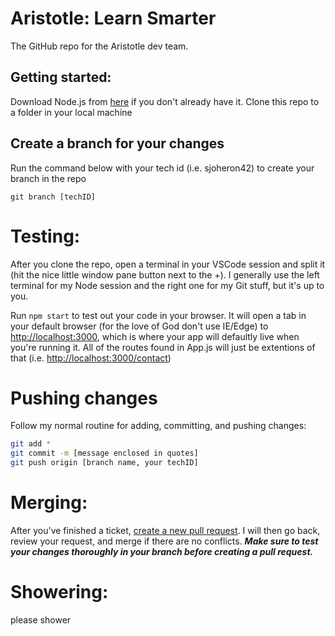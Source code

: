 # Aristotle: Learn Smarter

The GitHub repo for the Aristotle dev team.

## Getting started:
Download Node.js from [here](https://nodejs.org/en/download/) if you don't already have it.
Clone this repo to a folder in your local machine

## Create a branch for your changes
Run the command below with your tech id (i.e. sjoheron42) to create your branch in the repo

`git branch [techID]`

# Testing:
After you clone the repo, open a terminal in your VSCode session and split it (hit the nice little window pane button next to the +). I generally use the left terminal for my Node session and the right one for my Git stuff, but it's up to you.

Run `npm start` to test out your code in your browser. It will open a tab in your default browser (for the love of God don't use IE/Edge) to [http://localhost:3000](http://localhost:3000), which is where your app will defaultly live when you're running it. All of the routes found in App.js will just be extentions of that (i.e. [http://localhost:3000/contact](http://localhost:3000/contact))

# Pushing changes
Follow my normal routine for adding, committing, and pushing changes:
```bash
git add *
git commit -m [message enclosed in quotes]
git push origin [branch name, your techID]
```

# Merging:
After you've finished a ticket, [create a new pull request](https://help.github.com/en/articles/creating-a-pull-request). I will then go back, review your request, and merge if there are no conflicts. ***Make sure to test your changes thoroughly in your branch before creating a pull request.*** 

# Showering:
please shower